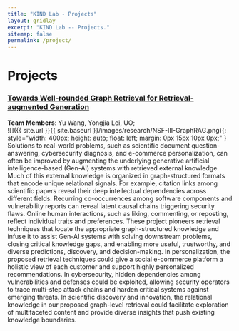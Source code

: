 ```yaml
---
title: "KIND Lab - Projects"
layout: gridlay
excerpt: "KIND Lab -- Projects."
sitemap: false
permalink: /project/
---
```



# Projects

### [**Towards Well-rounded Graph Retrieval for Retrieval-augmented Generation**](https://kindlab-fly.github.io/projects/nsf-III-GraphRAG/)
**Team Members**: Yu Wang, Yongjia Lei, UO;<br>
![]({{ site.url }}{{ site.baseurl }}/images/research/NSF-III-GraphRAG.png){: style="width: 400px; height: auto; float: left; margin: 0px 15px 10px 0px;" }
Solutions to real-world problems, such as scientific document question-answering, cybersecurity diagnosis, and e-commerce personalization, can often be improved by augmenting the underlying generative artificial intelligence-based (Gen-AI) systems with retrieved external knowledge. Much of this external knowledge is organized in graph-structured formats that encode unique relational signals. For example, citation links among scientific papers reveal their deep intellectual dependencies across different fields. Recurring co-occurrences among software components and vulnerability reports can reveal latent causal chains triggering security flaws. Online human interactions, such as liking, commenting, or reposting, reflect individual traits and preferences. These project pioneers retrieval techniques that locate the appropriate graph-structured knowledge and infuse it to assist Gen-AI systems with solving downstream problems, closing critical knowledge gaps, and enabling more useful, trustworthy, and diverse predictions, discovery, and decision-making. In personalization, the proposed retrieval techniques could give a social e-commerce platform a holistic view of each customer and support highly personalized recommendations. In cybersecurity, hidden dependencies among vulnerabilities and defenses could be exploited, allowing security operators to trace multi-step attack chains and harden critical systems against emerging threats. In scientific discovery and innovation, the relational knowledge in our proposed graph-level retrieval could facilitate exploration of multifaceted content and provide diverse insights that push existing knowledge boundaries.


